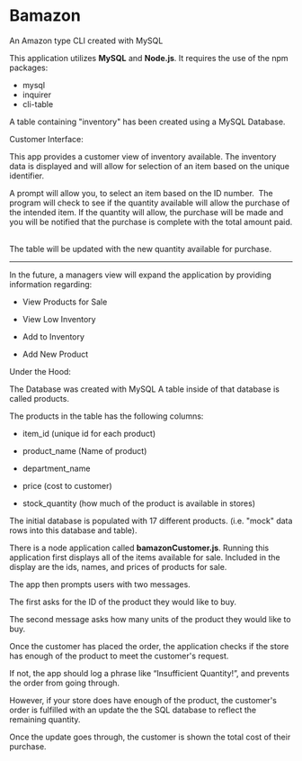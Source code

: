 # Bamazon
An Amazon type CLI created with MySQL


This application utilizes **MySQL** and **Node.js**.  It requires the use of the npm packages:

* mysql
* inquirer
* cli-table


A table containing "inventory" has been created using a MySQL Database.

Customer Interface:

This app provides a customer view of inventory available. The inventory data is displayed and will allow for selection of an item based on the unique identifier. 

A prompt will allow you, to select an item based on the ID number.  The program will check to see if the quantity available will allow the purchase of the intended item. If the quantity will allow, the purchase will be made and you will be notified that the purchase is complete with the total amount paid.  

The table will be updated with the new quantity available for purchase.

---------------------------------------------------------------------------------------

In the future, a managers view will expand the application by providing information regarding:

* View Products for Sale

* View Low Inventory

* Add to Inventory

* Add New Product


Under the Hood:

The Database was created with MySQL
A table inside of that database is called products.

The products in the table has the following columns:

* item_id (unique id for each product)

* product_name (Name of product)

* department_name

* price (cost to customer)

* stock_quantity (how much of the product is available in stores)


The initial database is populated with 17 different products. (i.e. "mock" data rows into this database and table).

There is a node application called **bamazonCustomer.js**. Running this application first displays all of the items available for sale. Included in the display are the ids, names, and prices of products for sale.

The app then prompts users with two messages.

The first asks for the ID of the product they would like to buy.

The second message asks how many units of the product they would like to buy.

Once the customer has placed the order, the application checks if the store has enough of the product to meet the customer's request.

If not, the app should log a phrase like “Insufficient Quantity!”, and prevents the order from going through.

However, if your store does have enough of the product, the customer's order is fulfilled with an update the the SQL database to reflect the remaining quantity.

Once the update goes through, the customer is shown the total cost of their purchase.

